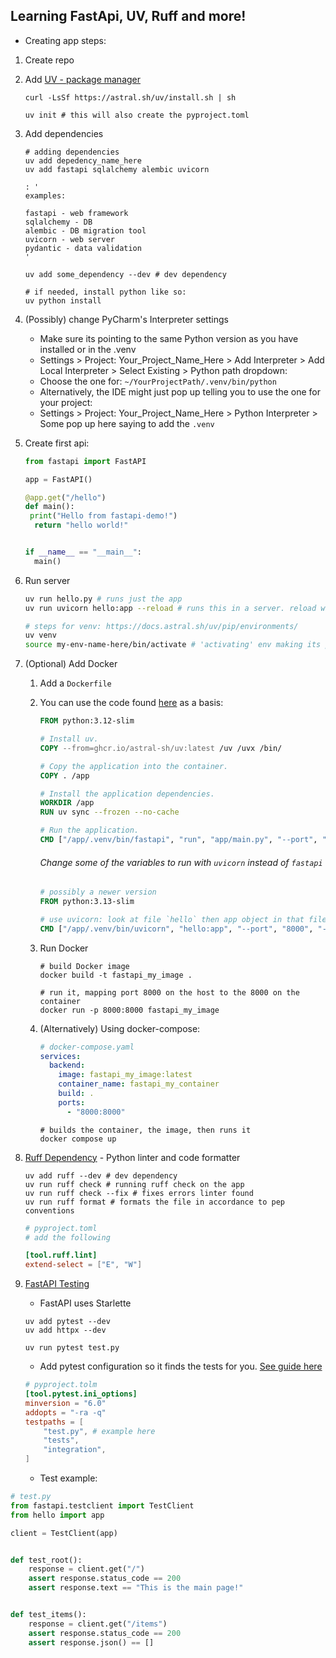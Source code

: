 ## Learning FastApi, UV, Ruff and more!

- Creating app steps:

1. Create repo
2. Add [UV - package manager](https://github.com/astral-sh/uv)

    ```shell
    curl -LsSf https://astral.sh/uv/install.sh | sh
    
    uv init # this will also create the pyproject.toml
    ```

3. Add dependencies

    ```shell
    # adding dependencies
    uv add depedency_name_here
    uv add fastapi sqlalchemy alembic uvicorn
    
    : '
    examples:
    
    fastapi - web framework
    sqlalchemy - DB
    alembic - DB migration tool
    uvicorn - web server
    pydantic - data validation
    '
   
   uv add some_dependency --dev # dev dependency
    
    # if needed, install python like so:
    uv python install
    ```
   
4. (Possibly) change PyCharm's Interpreter settings
   - Make sure its pointing to the same Python version as you have installed or in the .venv
   - Settings > Project: Your_Project_Name_Here > Add Interpreter > Add Local Interpreter > Select Existing > Python path dropdown:
   - Choose the one for: `~/YourProjectPath/.venv/bin/python`
   - Alternatively, the IDE might just pop up telling you to use the one for your project:
   - Settings > Project: Your_Project_Name_Here > Python Interpreter > Some pop up here saying to add the `.venv`
   
5. Create first api:

   ```python
   from fastapi import FastAPI
   
   app = FastAPI()
   
   @app.get("/hello")
   def main():
    print("Hello from fastapi-demo!")
     return "hello world!"
   
   
   if __name__ == "__main__":
     main()
   ```
      
6. Run server

    ```zsh
    uv run hello.py # runs just the app
    uv run uvicorn hello:app --reload # runs this in a server. reload will auto run if updates are made
    
    # steps for venv: https://docs.astral.sh/uv/pip/environments/
    uv venv 
    source my-env-name-here/bin/activate # 'activating' env making its pakages available
    ```
   
7. (Optional) Add Docker

   1. Add a `Dockerfile`
   2. You can use the code found [here](https://docs.astral.sh/uv/guides/integration/fastapi/#deployment) as a basis:
   
      ```dockerfile
      FROM python:3.12-slim
      
      # Install uv.
      COPY --from=ghcr.io/astral-sh/uv:latest /uv /uvx /bin/
      
      # Copy the application into the container.
      COPY . /app
      
      # Install the application dependencies.
      WORKDIR /app
      RUN uv sync --frozen --no-cache
      
      # Run the application.
      CMD ["/app/.venv/bin/fastapi", "run", "app/main.py", "--port", "80", "--host", "0.0.0.0"]
      ```
   
      ###### Change some of the variables to run with `uvicorn` instead of `fastapi`

      ```dockerfile
      # possibly a newer version
      FROM python:3.13-slim 
      
      # use uvicorn: look at file `hello` then app object in that file
      CMD ["/app/.venv/bin/uvicorn", "hello:app", "--port", "8000", "--host", "0.0.0.0"]
      ```
   3. Run Docker

      ```shell
      # build Docker image
      docker build -t fastapi_my_image .
      
      # run it, mapping port 8000 on the host to the 8000 on the container
      docker run -p 8000:8000 fastapi_my_image
      ```
      
   4. (Alternatively) Using docker-compose:

      ```yaml
      # docker-compose.yaml
      services:
        backend:
          image: fastapi_my_image:latest
          container_name: fastapi_my_container
          build: .
          ports:
            - "8000:8000"
      ```
      
      ```shell
      # builds the container, the image, then runs it
      docker compose up 
      ```

8. [Ruff Dependency](https://docs.astral.sh/ruff/tutorial/#getting-started) - Python linter and code formatter

   ```shell
   uv add ruff --dev # dev dependency
   uv run ruff check # running ruff check on the app
   uv run ruff check --fix # fixes errors linter found
   uv run ruff format # formats the file in accordance to pep conventions
   ``` 
   
   ```toml
   # pyproject.toml
   # add the following
   
   [tool.ruff.lint]
   extend-select = ["E", "W"]
   ```
   
9. [FastAPI Testing](https://fastapi.tiangolo.com/tutorial/testing/)

   - FastAPI uses Starlette

   ```shell
   uv add pytest --dev
   uv add httpx --dev
   
   uv run pytest test.py
   ```
   
   - Add pytest configuration so it finds the tests for you. [See guide here](https://docs.pytest.org/en/stable/reference/customize.html)

   ```toml
   # pyproject.tolm
   [tool.pytest.ini_options]
   minversion = "6.0"
   addopts = "-ra -q"
   testpaths = [
       "test.py", # example here
       "tests",
       "integration",
   ]
   ```
   
   - Test example:

```python
# test.py
from fastapi.testclient import TestClient
from hello import app

client = TestClient(app)


def test_root():
    response = client.get("/")
    assert response.status_code == 200
    assert response.text == "This is the main page!"


def test_items():
    response = client.get("/items")
    assert response.status_code == 200
    assert response.json() == []

```
      